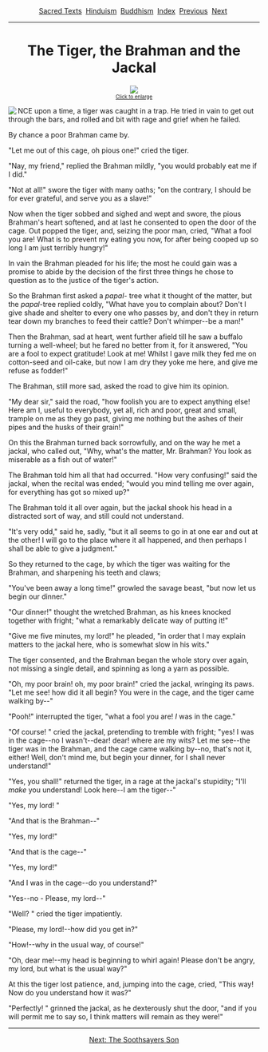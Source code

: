 <body>
 <center>
 <a href="../../index.htm">Sacred Texts</a> 
 <a href="../index.htm">Hinduism</a> 
 <a href="../../bud/index.htm">Buddhism</a> 
 <a href="index.htm">Index</a> 
 <a href="ift09.htm">Previous</a> 
 <a href="ift11.htm">Next</a> 
 </center>
 <hr>
 
 <h1 align="CENTER">The Tiger, the Brahman and the Jackal</h1>
 <p align="CENTER"><a name="img_31"></a>
 <a href="img/31.jpg"><img src="tn/31.jpg"><br><font size="-3">Click to enlarge</font></a></p>
 <p><a name="img_32"></a>
 <img src="img/32.jpg" align="LEFT">NCE upon a time, a tiger was caught in a trap. He tried in vain to get out through the bars, and rolled and bit with rage and grief when he failed. </p>
 <p>By chance a poor Brahman came by.</p>
 <p>"Let me out of this cage, oh pious one!" cried the tiger.</p>
 <p>"Nay, my friend," replied the Brahman mildly, "you would probably eat me if I did."</p>
 <p>"Not at all!" swore the tiger with many oaths; "on the contrary, I should be for ever grateful, and serve you as a slave!"</p>
 <p>Now when the tiger sobbed and sighed and wept and swore, the pious Brahman's heart softened, and at last he consented to open the door of the cage. Out popped the tiger, and, seizing the poor man, cried, "What a fool you are! What is to prevent my eating you now, for after being cooped up so long I am just terribly hungry!"</p>
 <p>In vain the Brahman pleaded for his life; the most he could gain was a promise to abide by the decision of the first three things he chose to question as to the justice of the tiger's action.</p>
 <p>So the Brahman first asked a <i>papal- </i>tree what it thought of the matter, but the <i>papal</i>-tree replied coldly, "What have you to complain about? Don't I give shade and shelter to every one who passes by, and don't they in return tear down my branches to feed their cattle? Don't whimper--be a man!"</p>
 <p>Then the Brahman, sad at heart, went further afield till he saw a buffalo turning a well-wheel; but he fared no better from it, for it answered, "You are a fool to expect gratitude! Look at me! Whilst I gave milk they fed me on cotton-seed and oil-cake, but now I am dry they yoke me here, and give me refuse as fodder!"</p>
 <p>The Brahman, still more sad, asked the road to give him its opinion.</p>
 <p>"My dear sir," said the road, "how foolish you are to expect anything else! Here am I, useful to everybody, yet all, rich and poor, great and small, trample on me as they go past, giving me nothing but the ashes of their pipes and the husks of their grain!"</p>
 <p>On this the Brahman turned back sorrowfully, and on the way he met a jackal, who called out, "Why, what's the matter, Mr. Brahman? You look as miserable as a fish out of water!"</p>
 <p>The Brahman told him all that had occurred. "How very confusing!" said the jackal, when the recital was ended; "would you mind telling me over again, for everything has got so mixed up?"</p>
 <p>The Brahman told it all over again, but the jackal shook his head in a distracted sort of way, and still could not understand.</p>
 <p>"It's very odd," said he, sadly, "but it all seems to go in at one ear and out at the other! I will go to the place where it all happened, and then perhaps I shall be able to give a judgment."</p>
 <p>So they returned to the cage, by which the tiger was waiting for the Brahman, and sharpening his teeth and claws;</p>
 <p>"You've been away a long time!" growled the savage beast, "but now let us begin our dinner."</p>
 <i></i><p>"Our dinner!" thought the wretched Brahman, as his knees knocked together with fright; "what a remarkably delicate way of putting it!"</p>
 <p>"Give me five minutes, my lord!" he pleaded, "in order that I may explain matters to the jackal here, who is somewhat slow in his wits."</p>
 <p>The tiger consented, and the Brahman began the whole story over again, not missing a single detail, and spinning as long a yarn as possible.</p>
 <p>"Oh, my poor brain! oh, my poor brain!" cried the jackal, wringing its paws. "Let me see! how did it all begin? You were in the cage, and the tiger came walking by--"</p>
 <p>"Pooh!" interrupted the tiger, "what a fool you are! <i>I </i>was in the cage."</p>
 <p>"Of course! " cried the jackal, pretending to tremble with fright; "yes! I was in the cage--no I wasn't--dear! dear! where are my wits? Let me see--the tiger was in the Brahman, and the cage came walking by--no, that's not it, either! Well, don't mind me, but begin your dinner, for I shall never understand!"</p>
 <p>"Yes, you shall!" returned the tiger, in a rage at the jackal's stupidity; "I'll <i>make </i>you understand! Look here--I am the tiger--"</p>
 <p>"Yes, my lord! "</p>
 <p>"And that is the Brahman--"</p>
 <p>"Yes, my lord!"</p>
 <p>"And that is the cage--"</p>
 <p>"Yes, my lord!"</p>
 <p>"And I was in the cage--do you understand?"</p>
 <p>"Yes--no - Please, my lord--"</p>
 <p>"Well? " cried the tiger impatiently.</p>
 <p>"Please, my lord!--how did you get in?"</p>
 <p>"How!--why in the usual way, of course!"</p>
 <p>"Oh, dear me!--my head is beginning to whirl again! Please don't be angry, my lord, but what is the usual way?"</p>
 <p>At this the tiger lost patience, and, jumping into the cage, cried, "This way! Now do you understand how it was?"</p>
 <p>"Perfectly! " grinned the jackal, as he dexterously shut the door, "and if you will permit me to say so, I think matters will remain as they were!"</p>
 <p></p><hr>
 <center>
 <a href="ift11.htm">Next: The Soothsayers Son</a></center>
 </body>